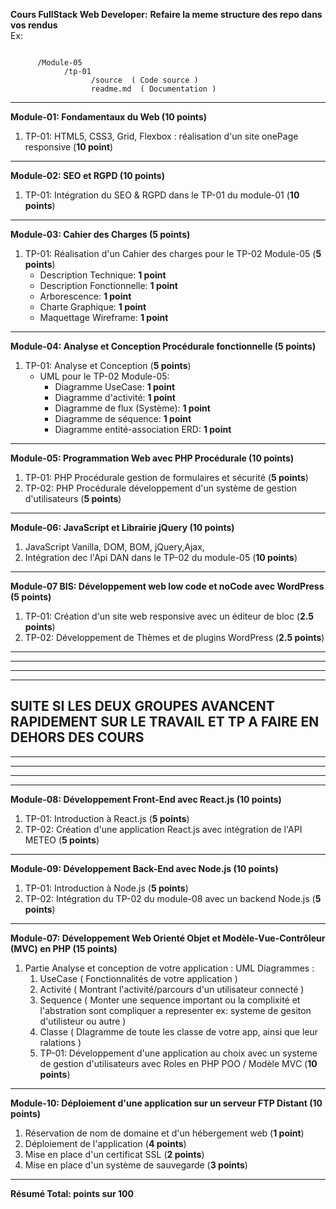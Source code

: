 **Cours FullStack Web Developer:**
**Refaire la meme structure des repo dans vos rendus**  
Ex: 

```  
      
      /Module-05
            /tp-01
                  /source  ( Code source )  
                  readme.md  ( Documentation )  
```

---

**Module-01: Fondamentaux du Web (10 points)**
1. TP-01: HTML5, CSS3, Grid, Flexbox : réalisation d'un site onePage responsive (**10 point**)


---

**Module-02: SEO et RGPD (10 points)**
1. TP-01: Intégration du SEO & RGPD dans le TP-01 du module-01 (**10 points**)

---

**Module-03: Cahier des Charges (5 points)**
1. TP-01: Réalisation d'un Cahier des charges pour le TP-02 Module-05 (**5 points**)
   - Description Technique: **1 point**
   - Description Fonctionnelle: **1 point**
   - Arborescence: **1 point**
   - Charte Graphique: **1 point**
   - Maquettage Wireframe: **1 point**

---

**Module-04: Analyse et Conception Procédurale fonctionnelle (5 points)**
1. TP-01: Analyse et Conception (**5 points**)
   - UML pour le TP-02 Module-05:
     - Diagramme UseCase: **1 point**
     - Diagramme d'activité: **1 point**
     - Diagramme de flux (Système): **1 point**
     - Diagramme de séquence: **1 point**
     - Diagramme entité-association ERD: **1 point**

---

**Module-05: Programmation Web avec PHP Procédurale (10 points)**
1. TP-01: PHP Procédurale gestion de formulaires et sécurité (**5 points**)
2. TP-02: PHP Procédurale développement d'un système de gestion d'utilisateurs  (**5 points**)


---

**Module-06: JavaScript et Librairie jQuery (10 points)**
1. JavaScript Vanilla, DOM, BOM, jQuery,Ajax,
2. Intégration dec l'Api DAN dans le TP-02 du module-05 (**10 points**)

---


**Module-07 BIS: Développement web low code et noCode avec WordPress (5 points)**
1. TP-01: Création d'un site web responsive avec un éditeur de bloc (**2.5 points**)
2. TP-02: Développement de Thèmes et de plugins WordPress (**2.5 points**)

---  
---  
---  
---         

## SUITE SI LES DEUX GROUPES AVANCENT RAPIDEMENT SUR LE TRAVAIL ET TP A FAIRE EN DEHORS DES COURS

---  
---  
---  
---       




**Module-08: Développement Front-End avec React.js (10 points)**
1. TP-01: Introduction à React.js (**5 points**)
2. TP-02: Création d'une application React.js avec intégration de l'API METEO (**5 points**)


---

**Module-09: Développement Back-End avec Node.js (10 points)**
1. TP-01: Introduction à Node.js (**5 points**)
2. TP-02: Intégration du TP-02 du module-08 avec un backend Node.js (**5 points**)


---

**Module-07: Développement Web Orienté Objet et Modèle-Vue-Contrôleur (MVC) en PHP (15 points)**
1. Partie Analyse et conception de votre application :
   UML Diagrammes :
   1. UseCase ( Fonctionnalités de votre application )
   2. Activité ( Montrant l'activité/parcours d'un utilisateur connecté )
   3. Sequence ( Monter une sequence important ou la complixité et l'abstration sont compliquer a representer ex: systeme de gesiton d'utilisteur ou autre )
   4. Classe ( DIagramme de toute les classe de votre app, ainsi que leur ralations )
   5. TP-01: Développement d'une application au choix avec un systeme de gestion d'utilisateurs avec Roles en PHP POO / Modèle MVC  (**10 points**)

---




**Module-10: Déploiement d'une application sur un serveur FTP Distant (10 points)**
1. Réservation de nom de domaine et d'un hébergement web (**1 point**)
2. Déploiement de l'application (**4 points**)
3. Mise en place d'un certificat SSL (**2 points**)
4. Mise en place d'un système de sauvegarde (**3 points**)

---

**Résumé Total: points sur 100**
